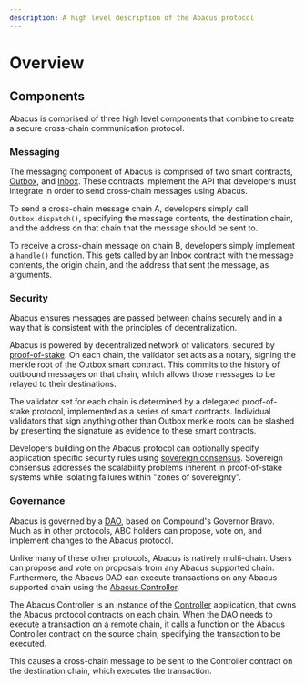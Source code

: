 ```yaml
---
description: A high level description of the Abacus protocol
---
```


# Overview

## Components

Abacus is comprised of three high level components that combine to create a secure cross-chain communication protocol.

### Messaging

The messaging component of Abacus is comprised of two smart contracts, [Outbox](messaging/outbox.md), and  [Inbox](messaging/inbox.md). These contracts implement the API that developers must integrate in order to send cross-chain messages using Abacus.

To send a cross-chain message chain A, developers simply call `Outbox.dispatch()`, specifying the message contents, the destination chain, and the address on that chain that the message should be sent to.

To receive a cross-chain message on chain B, developers simply implement a `handle()` function. This gets called by an Inbox contract with the message contents, the origin chain, and the address that sent the message, as arguments.

### Security

Abacus ensures messages are passed between chains securely and in a way that is consistent with the principles of decentralization.

Abacus is powered by decentralized network of validators, secured by [proof-of-stake](security/proof-of-stake.md). On each chain, the validator set acts as a notary, signing the merkle root of the Outbox smart contract. This commits to the history of outbound messages on that chain, which allows those messages to be relayed to their destinations.

The validator set for each chain is determined by a delegated proof-of-stake protocol, implemented as a series of smart contracts. Individual validators that sign anything other than Outbox merkle roots can be slashed by presenting the signature as evidence to these smart contracts.

Developers building on the Abacus protocol can optionally specify application specific security rules using [sovereign consensus](security/sovereign-consensus.md). Sovereign consensus addresses the scalability problems inherent in proof-of-stake systems while isolating failures within "zones of sovereignty".

### Governance

Abacus is governed by a [DAO](governance/dao.md), based on Compound's Governor Bravo. Much as in other protocols, ABC holders can propose, vote on, and implement changes to the Abacus protocol.

Unlike many of these other protocols, Abacus is natively multi-chain. Users can propose and vote on proposals from any Abacus supported chain. Furthermore, the Abacus DAO can execute transactions on any Abacus supported chain using the [Abacus Controller](governance/controller.md).

The Abacus Controller is an instance of the [Controller](../developers/example-apps/controller.md) application, that owns the Abacus protocol contracts on each chain. When the DAO needs to execute a transaction on a remote chain, it calls a function on the Abacus Controller contract on the source chain, specifying the transaction to be executed.

This causes a cross-chain message to be sent to the Controller contract on the destination chain, which executes the transaction.
